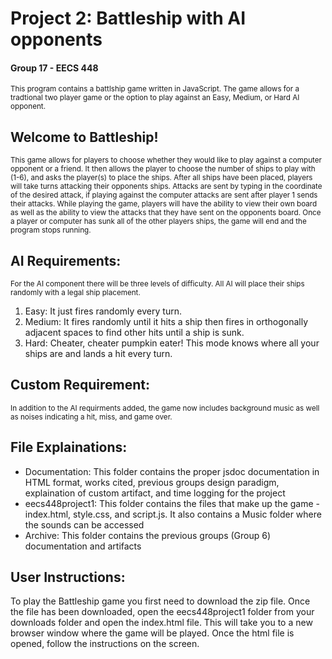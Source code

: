 # Project 2: Battleship with AI opponents
<h4> Group 17 - EECS 448</h4>
<small> This program contains a battlship game written in JavaScript. The game allows for a tradtional two player game or the option to play against an Easy, Medium, or Hard AI opponent. </small>
<h2> Welcome to Battleship!</h2>
<small> This game allows for players to choose whether they would like to play against a computer opponent or a friend. It then allows the player to choose the number of ships to play with (1-6), and asks the player(s) to place the ships. After all ships have been placed, players will take turns attacking their opponents ships. Attacks are sent by typing in the coordinate of the desired attack, if playing against the computer attacks are sent after player 1 sends their attacks. While playing the game, players will have the ability to view their own board as well as the ability to view the attacks that they have sent on the opponents board. Once a player or computer has sunk all of the other players ships, the game will end and the program stops running.</small>
<h2> AI Requirements:</h2>
<small> For the AI component there will be three levels of difficulty. All AI will place their ships randomly with a legal ship placement.</small>
<ol><li>Easy: It just fires randomly every turn.</li>
  <li>Medium: It fires randomly until it hits a ship then fires in orthogonally adjacent spaces to find other hits until a ship is sunk.</li>
  <li>Hard: Cheater, cheater pumpkin eater! This mode knows where all your ships are and lands a hit every turn.</li></ol>

<h2> Custom Requirement:</h2>
<small> In addition to the AI requirments added, the game now includes background music as well as noises indicating a hit, miss, and game over.</small>

<h2>File Explainations:</h2>
<ul>
  <li>Documentation: This folder contains the proper jsdoc documentation in HTML format, works cited, previous groups design paradigm, explaination of custom artifact, and time logging for the project</li>
  <li>eecs448project1: This folder contains the files that make up the game - index.html, style.css, and script.js. It also contains a Music folder where the sounds can be accessed</li>
  <li>Archive: This folder contains the previous groups (Group 6) documentation and artifacts</li></ul>

<h2>User Instructions:</h2>
To play the Battleship game you first need to download the zip file. Once the file has been downloaded, open the eecs448project1 folder from your downloads folder and open the index.html file. This will take you to a new browser window where the game will be played. Once the html file is opened, follow the instructions on the screen.



